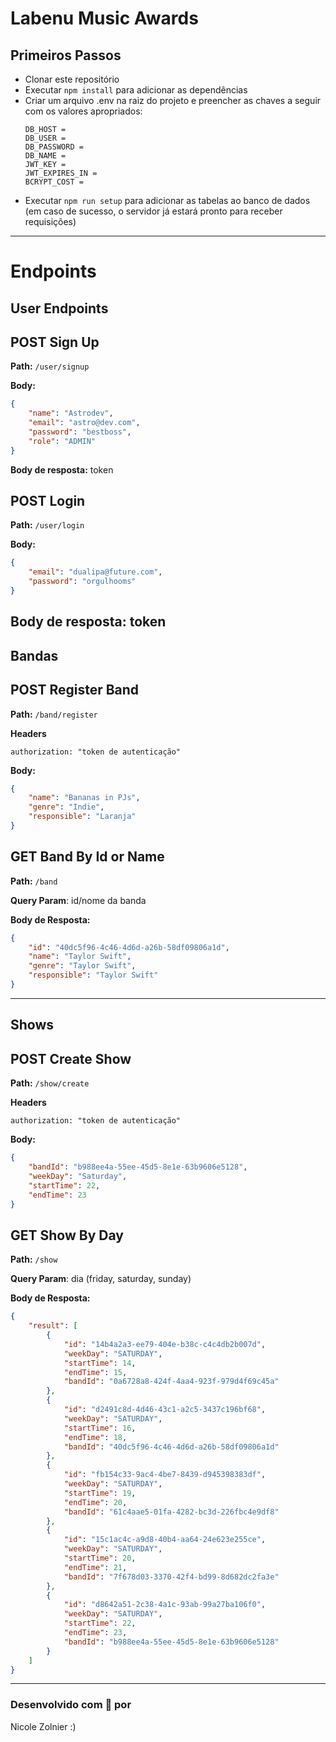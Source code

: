 # Labenu Music Awards

## Primeiros Passos

* Clonar este repositório
* Executar `npm install` para adicionar as dependências
* Criar um arquivo .env na raiz do projeto e preencher as chaves a seguir com os valores apropriados:
   ```
   DB_HOST = 
   DB_USER = 
   DB_PASSWORD = 
   DB_NAME = 
   JWT_KEY = 
   JWT_EXPIRES_IN = 
   BCRYPT_COST = 
   ```
* Executar `npm run setup` para adicionar as tabelas ao banco de dados (em caso de sucesso, o servidor já estará pronto para receber requisições)
----------------------
# Endpoints

## User Endpoints

## **POST** Sign Up

**Path:** `/user/signup`

**Body:**

```json
{
    "name": "Astrodev",
    "email": "astro@dev.com",
    "password": "bestboss",
    "role": "ADMIN"
}
```
**Body de resposta:** token

## **POST** Login

**Path:** `/user/login`

**Body:**

```json
{
    "email": "dualipa@future.com",
    "password": "orgulhooms"
}
```
**Body de resposta:** token
---------------------

## Bandas 

## **POST** Register Band

**Path:** `/band/register`

**Headers**
```
authorization: "token de autenticação"
```

**Body:**

```json
{
    "name": "Bananas in PJs",
    "genre": "Indie",
    "responsible": "Laranja"
}
```


## **GET** Band By Id or Name

**Path:** `/band`

**Query Param**: id/nome da banda

**Body de Resposta:**

```json
{
    "id": "40dc5f96-4c46-4d6d-a26b-58df09806a1d",
    "name": "Taylor Swift",
    "genre": "Taylor Swift",
    "responsible": "Taylor Swift"
}
```
---------------------

## Shows

## **POST** Create Show

**Path:** `/show/create`

**Headers**
```
authorization: "token de autenticação"
```

**Body:**

```json
{
    "bandId": "b988ee4a-55ee-45d5-8e1e-63b9606e5128",
    "weekDay": "Saturday",
    "startTime": 22,
    "endTime": 23
}
```


## **GET** Show By Day

**Path:** `/show`

**Query Param**: dia (friday, saturday, sunday)

**Body de Resposta:**

```json
{
    "result": [
        {
            "id": "14b4a2a3-ee79-404e-b38c-c4c4db2b007d",
            "weekDay": "SATURDAY",
            "startTime": 14,
            "endTime": 15,
            "bandId": "0a6728a8-424f-4aa4-923f-979d4f69c45a"
        },
        {
            "id": "d2491c8d-4d46-43c1-a2c5-3437c196bf68",
            "weekDay": "SATURDAY",
            "startTime": 16,
            "endTime": 18,
            "bandId": "40dc5f96-4c46-4d6d-a26b-58df09806a1d"
        },
        {
            "id": "fb154c33-9ac4-4be7-8439-d945398383df",
            "weekDay": "SATURDAY",
            "startTime": 19,
            "endTime": 20,
            "bandId": "61c4aae5-01fa-4282-bc3d-226fbc4e9df8"
        },
        {
            "id": "15c1ac4c-a9d8-40b4-aa64-24e623e255ce",
            "weekDay": "SATURDAY",
            "startTime": 20,
            "endTime": 21,
            "bandId": "7f678d03-3370-42f4-bd99-8d682dc2fa3e"
        },
        {
            "id": "d8642a51-2c38-4a1c-93ab-99a27ba106f0",
            "weekDay": "SATURDAY",
            "startTime": 22,
            "endTime": 23,
            "bandId": "b988ee4a-55ee-45d5-8e1e-63b9606e5128"
        }
    ]
}
```
-----------------------------
### Desenvolvido com 💙️ por
Nicole Zolnier :)